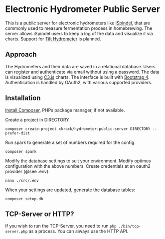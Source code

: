 # Electronic Hydrometer Public Server

This is a public server for electronic hydrometers like [iSpindel](https://github.com/universam1/iSpindel), that are commonly used to measure fermentation process in homebrewing.
The server allows iSpindel users to keep a log of the data and visualize it via charts.
Support for [Tilt Hydrometer](https://tilthydrometer.com/) is planned.

## Approach

The Hydrometers and their data are saved in a relational database.
Users can register and authenticate via email without using a password.
The data is visualized using [C3.js](http://c3js.org/) charts.
The interface is built with [Bootstrap 4](https://v4-alpha.getbootstrap.com/).
Authentication is handled by OAuth2, with various supported providers.

## Installation

[Install Composer](https://getcomposer.org/doc/00-intro.md), PHPs package manager, if not available.

Create a project in DIRECTORY

```
composer create-project ckrack/hydrometer-public-server DIRECTORY --prefer-dist
```

Run spark to generate a set of numbers required for the config.

```
composer spark
```

Modify the database settings to suit your environment.
Modify optimus configuration with the above numbers.
Create credentials at an oauth2 provider (@see .env).

```
nano ./src/.env
```

When your settings are updated, generate the database tables:

```
composer setup-db
```

## TCP-Server or HTTP?

If you wish to run the TCP-Server, you need to run `php ./bin/tcp-server.php` as a process.
You can always use the HTTP API.
